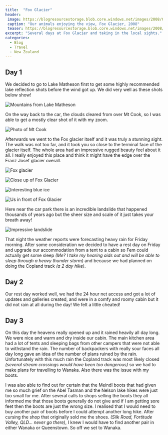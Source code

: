 ```yaml
---
title:  "Fox Glacier"
header:
 image: https://blogresourcestorage.blob.core.windows.net/images/2008/03/IMG_6125-header.jpg
 caption: "Our animals enjoying the view, Fox Glacier, 2008"
 teaser: https://blogresourcestorage.blob.core.windows.net/images/2008/03/IMG_6125-tn.jpg
excerpt: "Several days at Fox Glacier and taking in the local sights."
categories: 
  - Blog
  - Travel
  - New Zealand
---
```

## Day 1

We decided to go to Lake Matheson first to get some highly recommended lake reflection shots before the wind got up. We did very well as these shots below show!

![Mountains from Lake Matheson](https://blogresourcestorage.blob.core.windows.net/images/smugmug/IMG_5965.jpg) 
 
On the way back to the car, the clouds cleared from over Mt Cook, so I was able to get a mostly clear shot of it with my zoom.

![Photo of Mt Cook](https://blogresourcestorage.blob.core.windows.net/images/smugmug/IMG_6013.jpg) 

Afterwards we went to the Fox glacier itself and it was truly a stunning sight. The walk was not too far, and it took you so close to the terminal face of the glacier itself. The whole area had an impressive rugged beauty feel about it all. I really enjoyed this place and think it might have the edge over the Franz Josef glacier overall.

![Fox glacier](https://blogresourcestorage.blob.core.windows.net/images/smugmug/IMG_6039.jpg)

![Close up of Fox Glacier](https://blogresourcestorage.blob.core.windows.net/images/smugmug/IMG_6071.jpg)

![Interesting blue ice](https://blogresourcestorage.blob.core.windows.net/images/smugmug/IMG_6053.jpg)  

![Us in front of Fox Glacier](https://blogresourcestorage.blob.core.windows.net/images/smugmug/IMG_6079.jpg) 

Here near the car park there is an incredible landslide that happened thousands of years ago but the sheer size and scale of it just takes your breath away!

![Impressive landslide](https://blogresourcestorage.blob.core.windows.net/images/smugmug/IMG_6117.jpg)

That night the weather reports were forecasting heavy rain for Friday morning. After some consideration we decided to have a rest day on Friday and upgrade our accommodation from a tent to a cabin so Fem could actually get some sleep _(Me? I take my hearing aids out and will be able to sleep through a heavy thunder storm)_ and because we had planned on doing the Copland track _(a 2 day hike)_.

## Day 2

Our rest day worked well, we had the 24 hour net access and got a lot of updates and galleries created, and were in a comfy and roomy cabin but it did not rain at all during the day! We felt a little cheated!

## Day 3

On this day the heavens really opened up and it rained heavily all day long. We were nice and warm and dry inside our cabin. The main kitchen area had a lot of tents and sleeping bags from other campers that were not able to withstand the rain. The number of backpackers with really sour faces all day long gave an idea of the number of plans ruined by the rain. Unfortunately with this much rain the Copland track was most likely closed _(several stream crossings would have been too dangerous)_ so we had to make plans for travelling to Wanaka. Also there was the issue with my boots.

I was also able to find out for certain that the Meindl boots that had given me so much grief on the Abel Tasman and the Nelson lake hikes were just too small for me. After several calls to shops selling the boots they all informed me that those boots generally do not give and if I am getting sore feet then the boots are just the wrong size. I realised that I would need to buy another pair of boots before I could attempt another long hike. After cursing the shop that originally sold me the shoes. _(Silk Road, Fortitude Valley, QLD... never go there)_, I knew I would have to find another pair in either Wanaka or Queenstown. So off we set to Wanaka.